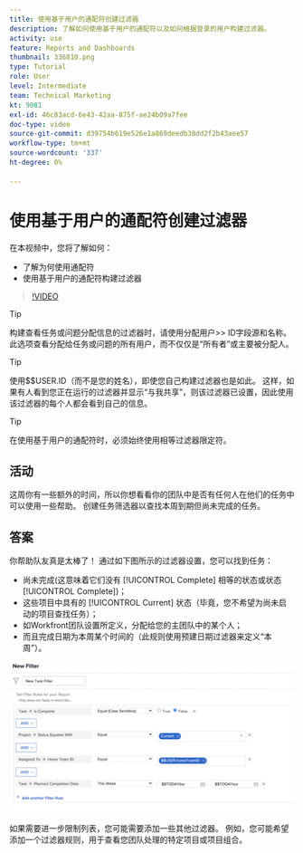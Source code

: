 ```yaml
---
title: 使用基于用户的通配符创建过滤器
description: 了解如何使用基于用户的通配符以及如何根据登录的用户构建过滤器。
activity: use
feature: Reports and Dashboards
thumbnail: 336810.png
type: Tutorial
role: User
level: Intermediate
team: Technical Marketing
kt: 9081
exl-id: 46c83acd-6e43-42aa-875f-ae24b09a7fee
doc-type: video
source-git-commit: d39754b619e526e1a869deedb38dd2f2b43aee57
workflow-type: tm+mt
source-wordcount: '337'
ht-degree: 0%

---
```


# 使用基于用户的通配符创建过滤器

在本视频中，您将了解如何：

* 了解为何使用通配符
* 使用基于用户的通配符构建过滤器

>[!VIDEO](https://video.tv.adobe.com/v/336810/?quality=12)

>[!TIP]
>
>构建查看任务或问题分配信息的过滤器时，请使用分配用户>> ID字段源和名称。  此选项查看分配给任务或问题的所有用户，而不仅仅是“所有者”或主要被分配人。

>[!TIP]
>
>使用$$USER.ID（而不是您的姓名），即使您自己构建过滤器也是如此。 这样，如果有人看到您正在运行的过滤器并显示“与我共享”，则该过滤器已设置，因此使用该过滤器的每个人都会看到自己的信息。

>[!TIP]
>
>在使用基于用户的通配符时，必须始终使用相等过滤器限定符。

## 活动

这周你有一些额外的时间，所以你想看看你的团队中是否有任何人在他们的任务中可以使用一些帮助。 创建任务筛选器以查找本周到期但尚未完成的任务。

## 答案

你帮助队友真是太棒了！ 通过如下图所示的过滤器设置，您可以找到任务：

* 尚未完成(这意味着它们没有 [!UICONTROL Complete] 相等的状态或状态 [!UICONTROL Complete])；
* 这些项目中具有的 [!UICONTROL Current] 状态（毕竟，您不希望为尚未启动的项目查找任务）；
* 如Workfront团队设置所定义，分配给您的主团队中的某个人；
* 而且完成日期为本周某个时间的（此规则使用预建日期过滤器来定义“本周”）。

![用于创建具有基于用户的通配符的任务过滤器的屏幕图像](assets/user-wildcard-exercise-answer.png)

如果需要进一步限制列表，您可能需要添加一些其他过滤器。 例如，您可能希望添加一个过滤器规则，用于查看您团队处理的特定项目或项目组合。
